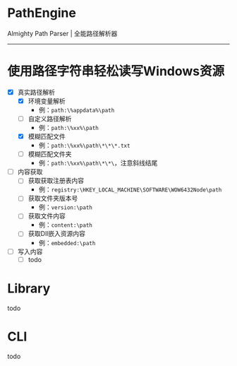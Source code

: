 # PathEngine
Almighty Path Parser | 全能路径解析器

--- 
# 使用路径字符串轻松读写Windows资源
 - [x] 真实路径解析
   - [x] 环境变量解析
      - 例：`path:\%appdata%\path`
   - [ ] 自定义路径解析
      - 例：`path:\%xx%\path`
   - [x] 模糊匹配文件
      - 例：`path:\%xx%\path\*\*\*.txt`
   - [ ] 模糊匹配文件夹
      - 例：`path:\%xx%\path\*\*\`，注意斜线结尾
    
 - [ ] 内容获取
   - [ ] 获取获取注册表内容
      - 例：`registry:\HKEY_LOCAL_MACHINE\SOFTWARE\WOW6432Node\path`
   - [ ] 获取文件夹版本号
        - 例：`version:\path`
   - [ ] 获取文件内容
        - 例：`content:\path`
   - [ ] 获取Dll嵌入资源内容
        - 例：`embedded:\path`
 - [ ] 写入内容
   - [ ] todo
 # Library

 todo
  
 # CLI

 todo


